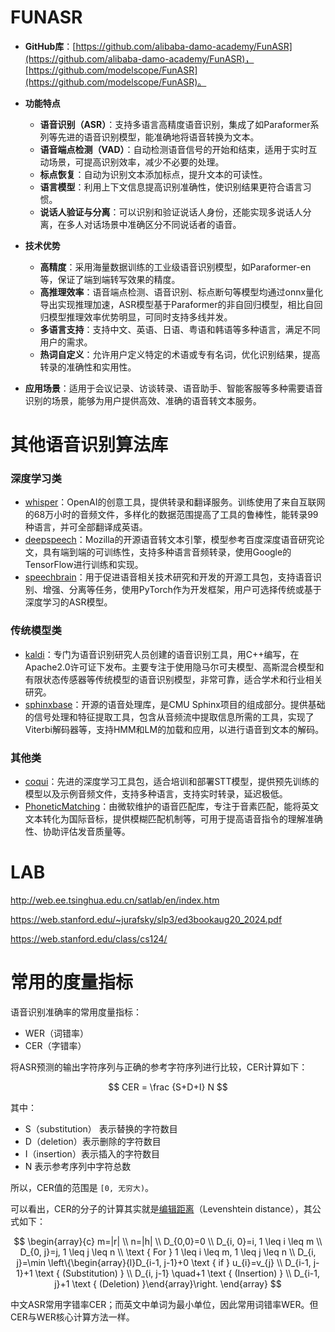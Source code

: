 # FUNASR

- **GitHub库**：[https://github.com/alibaba-damo-academy/FunASR](https://github.com/alibaba-damo-academy/FunASR)，[https://github.com/modelscope/FunASR](https://github.com/modelscope/FunASR)。
- **功能特点**

  - **语音识别（ASR）**：支持多语言高精度语音识别，集成了如Paraformer系列等先进的语音识别模型，能准确地将语音转换为文本。
  - **语音端点检测（VAD）**：自动检测语音信号的开始和结束，适用于实时互动场景，可提高识别效率，减少不必要的处理。
  - **标点恢复**：自动为识别文本添加标点，提升文本的可读性。
  - **语言模型**：利用上下文信息提高识别准确性，使识别结果更符合语言习惯。
  - **说话人验证与分离**：可以识别和验证说话人身份，还能实现多说话人分离，在多人对话场景中准确区分不同说话者的语音。
- **技术优势**

  - **高精度**：采用海量数据训练的工业级语音识别模型，如Paraformer-en等，保证了端到端转写效果的精度。
  - **高推理效率**：语音端点检测、语音识别、标点断句等模型均通过onnx量化导出实现推理加速，ASR模型基于Paraformer的非自回归模型，相比自回归模型推理效率优势明显，可同时支持多线并发。
  - **多语言支持**：支持中文、英语、日语、粤语和韩语等多种语言，满足不同用户的需求。
  - **热词自定义**：允许用户定义特定的术语或专有名词，优化识别结果，提高转录的准确性和实用性。
- **应用场景**：适用于会议记录、访谈转录、语音助手、智能客服等多种需要语音识别的场景，能够为用户提供高效、准确的语音转文本服务。

# 其他语音识别算法库

### 深度学习类

- [whisper](https://github.com/openai/whisper)：OpenAI的创意工具，提供转录和翻译服务。训练使用了来自互联网的68万小时的音频文件，多样化的数据范围提高了工具的鲁棒性，能转录99种语言，并可全部翻译成英语。
- [deepspeech](https://github.com/mozilla/deepspeech)：Mozilla的开源语音转文本引擎，模型参考百度深度语音研究论文，具有端到端的可训练性，支持多种语言音频转录，使用Google的TensorFlow进行训练和实现。
- [speechbrain](https://github.com/speechbrain/speechbrain)：用于促进语音相关技术研究和开发的开源工具包，支持语音识别、增强、分离等任务，使用PyTorch作为开发框架，用户可选择传统或基于深度学习的ASR模型。

### 传统模型类

- [kaldi](https://github.com/kaldi-asr/kaldi)：专门为语音识别研究人员创建的语音识别工具，用C++编写，在Apache2.0许可证下发布。主要专注于使用隐马尔可夫模型、高斯混合模型和有限状态传感器等传统模型的语音识别模型，非常可靠，适合学术和行业相关研究。
- [sphinxbase](https://gitcode.com/gh_mirrors/sp/sphinxbase)：开源的语音处理库，是CMU Sphinx项目的组成部分。提供基础的信号处理和特征提取工具，包含从音频流中提取信息所需的工具，实现了Viterbi解码器等，支持HMM和LM的加载和应用，以进行语音到文本的解码。

### 其他类

- [coqui](https://github.com/coqui-ai/stt)：先进的深度学习工具包，适合培训和部署STT模型，提供预先训练的模型以及示例音频文件，支持多种语言，支持实时转录，延迟极低。
- [PhoneticMatching](https://gitcode.com/gh_mirrors/ph/PhoneticMatching)：由微软维护的语音匹配库，专注于音素匹配，能将英文文本转化为国际音标，提供模糊匹配机制等，可用于提高语音指令的理解准确性、协助评估发音质量等。

# LAB

http://web.ee.tsinghua.edu.cn/satlab/en/index.htm

https://web.stanford.edu/~jurafsky/slp3/ed3bookaug20_2024.pdf

https://web.stanford.edu/class/cs124/



# **常用的度量指标**

语音识别准确率的常用度量指标：

- WER（词错率）
- CER（字错率）

将ASR预测的输出字符序列与正确的参考字符序列进行比较，CER计算如下：

$$
CER = \frac {S+D+I} N
$$

其中：

- S（substitution） 表示替换的字符数目
- D（deletion）表示删除的字符数目
- I（insertion）表示插入的字符数目
- N 表示参考序列中字符总数

所以，CER值的范围是 `[0, 无穷大)`。

可以看出，CER的分子的计算其实就是[编辑距离](https://zhida.zhihu.com/search?content_id=113556175&content_type=Article&match_order=1&q=%E7%BC%96%E8%BE%91%E8%B7%9D%E7%A6%BB&zhida_source=entity)（Levenshtein distance），其公式如下：

$$
\begin{array}{c} m=|r| \\ n=|h| \\ D_{0,0}=0 \\ D_{i, 0}=i, 1 \leq i \leq m \\ D_{0, j}=j, 1 \leq j \leq n \\ \text { For } 1 \leq i \leq m, 1 \leq j \leq n \\ D_{i, j}=\min \left\{\begin{array}{l}D_{i-1, j-1}+0 \text { if } u_{i}=v_{j} \\ D_{i-1, j-1}+1 \text { (Substitution) } \\ D_{i, j-1} \quad+1 \text { (Insertion) } \\ D_{i-1, j}+1 \text { (Deletion) }\end{array}\right. \end{array}
$$

中文ASR常用字错率CER；而英文中单词为最小单位，因此常用词错率WER。但CER与WER核心计算方法一样。
